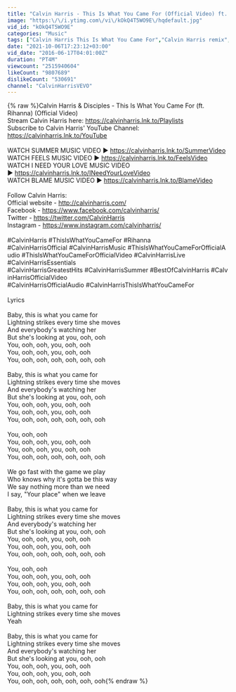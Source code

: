 ```yaml
---
title: "Calvin Harris - This Is What You Came For (Official Video) ft. Rihanna"
image: "https:\/\/i.ytimg.com\/vi\/kOkQ4T5WO9E\/hqdefault.jpg"
vid_id: "kOkQ4T5WO9E"
categories: "Music"
tags: ["Calvin Harris This Is What You Came For","Calvin Harris remix","Calvin Harris This Is What You Came For video"]
date: "2021-10-06T17:23:12+03:00"
vid_date: "2016-06-17T04:01:00Z"
duration: "PT4M"
viewcount: "2515940604"
likeCount: "9807689"
dislikeCount: "530691"
channel: "CalvinHarrisVEVO"
---
```

{% raw %}Calvin Harris &amp; Disciples - This Is What You Came For (ft. Rihanna) (Official Video)<br />Stream Calvin Harris here: <a rel="nofollow" target="blank" href="https://calvinharris.lnk.to/Playlists">https://calvinharris.lnk.to/Playlists</a><br />Subscribe to Calvin Harris' YouTube Channel: <a rel="nofollow" target="blank" href="https://calvinharris.lnk.to/YouTube">https://calvinharris.lnk.to/YouTube</a><br /> <br />WATCH SUMMER MUSIC VIDEO ► <a rel="nofollow" target="blank" href="https://calvinharris.lnk.to/SummerVideo">https://calvinharris.lnk.to/SummerVideo</a><br />WATCH FEELS MUSIC VIDEO ► <a rel="nofollow" target="blank" href="https://calvinharris.lnk.to/FeelsVideo">https://calvinharris.lnk.to/FeelsVideo</a><br />WATCH I NEED YOUR LOVE MUSIC VIDEO ► <a rel="nofollow" target="blank" href="https://calvinharris.lnk.to/INeedYourLoveVideo">https://calvinharris.lnk.to/INeedYourLoveVideo</a><br />WATCH BLAME MUSIC VIDEO ► <a rel="nofollow" target="blank" href="https://calvinharris.lnk.to/BlameVideo">https://calvinharris.lnk.to/BlameVideo</a><br /> <br />Follow Calvin Harris:<br />Official website - <a rel="nofollow" target="blank" href="http://calvinharris.com/">http://calvinharris.com/</a><br />Facebook - <a rel="nofollow" target="blank" href="https://www.facebook.com/calvinharris/">https://www.facebook.com/calvinharris/</a><br />Twitter - <a rel="nofollow" target="blank" href="https://twitter.com/CalvinHarris">https://twitter.com/CalvinHarris</a><br />Instagram - <a rel="nofollow" target="blank" href="https://www.instagram.com/calvinharris/">https://www.instagram.com/calvinharris/</a><br /> <br />#CalvinHarris #ThisIsWhatYouCameFor #Rihanna #CalvinHarrisOfficial #CalvinHarrisMusic #ThisIsWhatYouCameForOfficialAudio #ThisIsWhatYouCameForOfficialVideo #CalvinHarrisLive #CalvinHarrisEssentials #CalvinHarrisGreatestHits #CalvinHarrisSummer #BestOfCalvinHarris #CalvinHarrisOfficialVideo #CalvinHarrisOfficialAudio #CalvinHarrisThisIsWhatYouCameFor<br /> <br />Lyrics<br /><br />Baby, this is what you came for<br />Lightning strikes every time she moves<br />And everybody's watching her<br />But she's looking at you, ooh, ooh<br />You, ooh, ooh, you, ooh, ooh<br />You, ooh, ooh, you, ooh, ooh<br />You, ooh, ooh, ooh, ooh, ooh, ooh<br /><br />Baby, this is what you came for<br />Lightning strikes every time she moves<br />And everybody's watching her<br />But she's looking at you, ooh, ooh<br />You, ooh, ooh, you, ooh, ooh<br />You, ooh, ooh, you, ooh, ooh<br />You, ooh, ooh, ooh, ooh, ooh, ooh<br /><br />You, ooh, ooh<br />You, ooh, ooh, you, ooh, ooh<br />You, ooh, ooh, you, ooh, ooh<br />You, ooh, ooh, ooh, ooh, ooh, ooh<br /><br />We go fast with the game we play<br />Who knows why it's gotta be this way<br />We say nothing more than we need<br />I say, &quot;Your place&quot; when we leave<br /><br />Baby, this is what you came for<br />Lightning strikes every time she moves<br />And everybody's watching her<br />But she's looking at you, ooh, ooh<br />You, ooh, ooh, you, ooh, ooh<br />You, ooh, ooh, you, ooh, ooh<br />You, ooh, ooh, ooh, ooh, ooh, ooh<br /><br />You, ooh, ooh<br />You, ooh, ooh, you, ooh, ooh<br />You, ooh, ooh, you, ooh, ooh<br />You, ooh, ooh, ooh, ooh, ooh, ooh<br /><br />Baby, this is what you came for<br />Lightning strikes every time she moves<br />Yeah<br /><br />Baby, this is what you came for<br />Lightning strikes every time she moves<br />And everybody's watching her<br />But she's looking at you, ooh, ooh<br />You, ooh, ooh, you, ooh, ooh<br />You, ooh, ooh, you, ooh, ooh<br />You, ooh, ooh, ooh, ooh, ooh, ooh{% endraw %}
